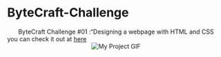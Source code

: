 # ByteCraft-Challenge
<center>ByteCraft Challenge #01 :“Designing a webpage with HTML and CSS</center>
you can check it out at <a href="https://bristol-paris.netlify.app">here</a>
<center><img src="https://media.giphy.com/media/xOoTyjdsxnVyIrEew9/giphy.gif" alt="My Project GIF">
</center>

